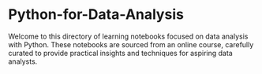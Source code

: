 # Python-for-Data-Analysis
Welcome to this directory of learning notebooks focused on data analysis with Python. These notebooks are sourced from an online course, carefully curated to provide practical insights and techniques for aspiring data analysts.
